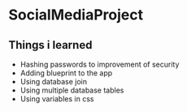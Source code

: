 # SocialMediaProject

## Things i learned

- Hashing passwords to improvement of security
- Adding blueprint to the app
- Using database join
- Using multiple database tables
- Using variables in css
